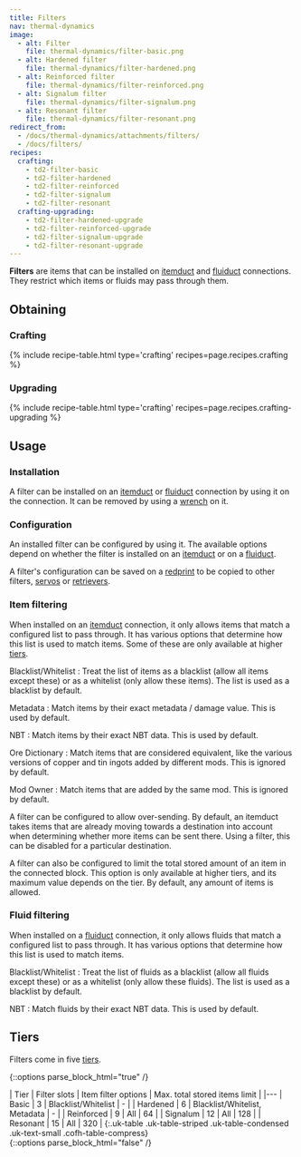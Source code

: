 ```yaml
---
title: Filters
nav: thermal-dynamics
image:
  - alt: Filter
    file: thermal-dynamics/filter-basic.png
  - alt: Hardened filter
    file: thermal-dynamics/filter-hardened.png
  - alt: Reinforced filter
    file: thermal-dynamics/filter-reinforced.png
  - alt: Signalum filter
    file: thermal-dynamics/filter-signalum.png
  - alt: Resonant filter
    file: thermal-dynamics/filter-resonant.png
redirect_from:
  - /docs/thermal-dynamics/attachments/filters/
  - /docs/filters/
recipes:
  crafting:
    - td2-filter-basic
    - td2-filter-hardened
    - td2-filter-reinforced
    - td2-filter-signalum
    - td2-filter-resonant
  crafting-upgrading:
    - td2-filter-hardened-upgrade
    - td2-filter-reinforced-upgrade
    - td2-filter-signalum-upgrade
    - td2-filter-resonant-upgrade
---
```


**Filters** are items that can be installed on [itemduct](/docs/thermal-dynamics/itemduct/) and
[fluiduct](/docs/thermal-dynamics/fluiduct/) connections. They restrict which items or fluids may
pass through them.


Obtaining
--------

### Crafting
{% include recipe-table.html type='crafting' recipes=page.recipes.crafting %}

### Upgrading
{% include recipe-table.html type='crafting' recipes=page.recipes.crafting-upgrading %}


Usage
-----

### Installation
A filter can be installed on an [itemduct](/docs/thermal-dynamics/itemduct/) or
[fluiduct](/docs/thermal-dynamics/fluiduct/) connection by using it on the connection. It can be
removed by using a [wrench](/docs/wrenches/) on it.

### Configuration
An installed filter can be configured by using it. The available options depend
on whether the filter is installed on an [itemduct](/docs/thermal-dynamics/itemduct/) or on a
[fluiduct](/docs/thermal-dynamics/fluiduct/).

A filter's configuration can be saved on a [redprint](/docs/thermal-foundation-2/redprint/) to be
copied to other filters, [servos](/docs/thermal-dynamics/servos/) or
[retrievers](/docs/thermal-dynamics/retrievers/).

### Item filtering
When installed on an [itemduct](/docs/thermal-dynamics/itemduct/) connection, it only allows
items that match a configured list to pass through. It has various options that
determine how this list is used to match items. Some of these are only available
at higher [tiers](#tiers).

Blacklist/Whitelist
: Treat the list of items as a blacklist (allow all items except these) or as a
whitelist (only allow these items). The list is used as a blacklist by default.

Metadata
: Match items by their exact metadata / damage value. This is used by default.

NBT
: Match items by their exact NBT data. This is used by default.

Ore Dictionary
: Match items that are considered equivalent, like the various versions of
copper and tin ingots added by different mods. This is ignored by default.

Mod Owner
: Match items that are added by the same mod. This is ignored by default.

A filter can be configured to allow over-sending. By default, an itemduct takes
items that are already moving towards a destination into account when
determining whether more items can be sent there. Using a filter, this can be
disabled for a particular destination.

A filter can also be configured to limit the total stored amount of an item in
the connected block. This option is only available at higher tiers, and its
maximum value depends on the tier. By default, any amount of items is allowed.

### Fluid filtering
When installed on a [fluiduct](/docs/thermal-dynamics/fluiduct/) connection, it only allows
fluids that match a configured list to pass through. It has various options that
determine how this list is used to match items.

Blacklist/Whitelist
: Treat the list of fluids as a blacklist (allow all fluids except these) or as
a whitelist (only allow these fluids). The list is used as a blacklist by
default.

NBT
: Match fluids by their exact NBT data. This is used by default.


Tiers
-----

Filters come in five [tiers](/docs/thermal-foundation-2/tiers/).

{::options parse_block_html="true" /}
<div class="uk-overflow-container">
| Tier | Filter slots | Item filter options | Max. total stored items limit |
|---
| Basic | 3 | Blacklist/Whitelist | - |
| Hardened | 6 | Blacklist/Whitelist, Metadata | - |
| Reinforced | 9 | All | 64 |
| Signalum | 12 | All | 128 |
| Resonant | 15 | All | 320 |
{:.uk-table .uk-table-striped .uk-table-condensed .uk-text-small .cofh-table-compress}
</div>
{::options parse_block_html="false" /}

